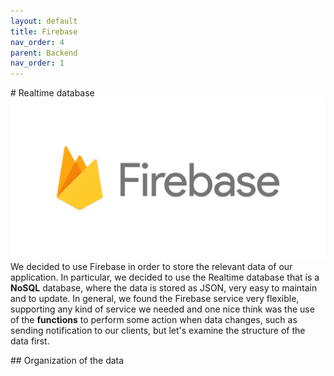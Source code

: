 ```yaml
---
layout: default
title: Firebase
nav_order: 4
parent: Backend
nav_order: 1
---
```

# Realtime database
![](images/firebase.png)
We decided to use Firebase in order to store the relevant data of our application. In particular, we decided to use the Realtime database that is a **NoSQL** database, where the data is stored as JSON, very easy to maintain and to update. In general, we found the Firebase service very flexible, supporting any kind of service we needed and one nice think was the use of the **functions** to perform some action when data changes, such as sending notification to our clients, but let's examine the structure of the data first.

## Organization of the data
